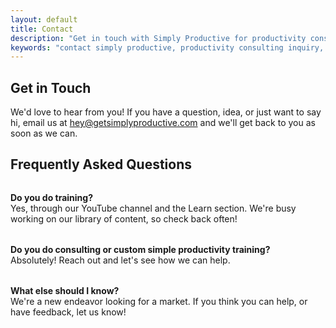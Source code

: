 ```yaml
---
layout: default
title: Contact
description: "Get in touch with Simply Productive for productivity consulting, app development, or general inquiries. We help small businesses simplify their workflows and boost efficiency."
keywords: "contact simply productive, productivity consulting inquiry, business workflow help, get in touch, productivity consultation"
---
```


<!-- Contact Hero -->
<section class="contact-hero">
  <h1>Get in Touch</h1>
  <p class="contact-subtitle">We'd love to hear from you! If you have a question, idea, or just want to say hi, email us at <a href="mailto:hey@getsimplyproductive.com">hey@getsimplyproductive.com</a> and we'll get back to you as soon as we can.</p>
</section>

<!-- FAQ Section -->
<section class="faq-section">
  <h2>Frequently Asked Questions</h2>
  <ul class="faq-list" style="max-width:600px;margin:2rem auto 0;text-align:left;list-style:none;padding:0;">
    <li style="margin-bottom:2rem;">
      <strong>Do you do training?</strong><br>
      Yes, through our YouTube channel and the Learn section. We're busy working on our library of content, so check back often!
    </li>
    <li style="margin-bottom:2rem;">
      <strong>Do you do consulting or custom simple productivity training?</strong><br>
      Absolutely! Reach out and let's see how we can help.
    </li>
    <li style="margin-bottom:2rem;">
      <strong>What else should I know?</strong><br>
      We're a new endeavor looking for a market. If you think you can help, or have feedback, let us know!
    </li>
  </ul>
</section>